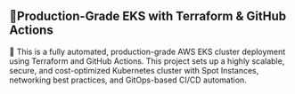 ## 📌Production-Grade EKS with Terraform & GitHub Actions
🚀 This is a fully automated, production-grade AWS EKS cluster deployment using Terraform and GitHub Actions. This project sets up a highly scalable, secure, and cost-optimized Kubernetes cluster with Spot Instances, networking best practices, and GitOps-based CI/CD automation.
